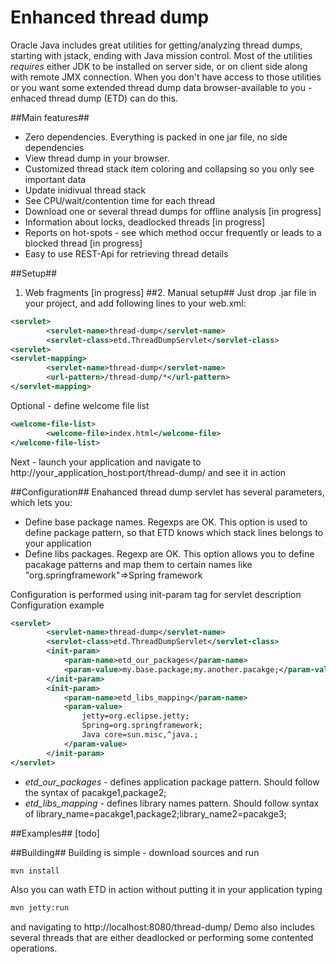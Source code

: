 # Enhanced thread dump
Oracle Java includes great utilities for getting/analyzing thread dumps, starting with jstack, ending with Java mission control.
Most of the utilities *requires* either JDK to be installed on server side, or on client side along with remote JMX connection.
When you don't have access to those utilities or you want some extended thread dump data browser-available to you - enhaced thread dump (ETD) can do this.

##Main features##
* Zero dependencies. Everything is packed in one jar file, no side dependencies
* View thread dump in your browser.
* Customized thread stack item coloring and collapsing so you only see important data
* Update inidivual thread stack
* See CPU/wait/contention time for each thread 
* Download one or several thread dumps for offline analysis [in progress]
* Information about locks, deadlocked threads [in progress]
* Reports on hot-spots - see which method occur frequently or leads to a blocked thread [in progress]
* Easy to use REST-Api for retrieving thread details

##Setup##

1. Web fragments [in progress]
##2. Manual setup##
Just drop .jar file in your project, and add following lines to your web.xml:
```xml
<servlet>
		<servlet-name>thread-dump</servlet-name>
		<servlet-class>etd.ThreadDumpServlet</servlet-class>
<servlet>
<servlet-mapping>
		<servlet-name>thread-dump</servlet-name>
		<url-pattern>/thread-dump/*</url-pattern>
</servlet-mapping>
```
Optional - define welcome file list
```xml
<welcome-file-list>
		<welcome-file>index.html</welcome-file>
</welcome-file-list>
```
Next - launch your application and navigate to http://your_application_host:port/thread-dump/ and see it in action

##Configuration##
Enahanced thread dump servlet has several parameters, which lets you:
- Define base package names. Regexps are OK. This option is used to define package pattern, so that ETD knows which stack lines belongs to your application
- Define libs packages. Regexp are OK. This option allows you to define pacakage patterns and map them to certain names like "org.springframework"=>Spring framework

Configuration is performed using init-param tag for servlet description
Configuration example
```xml
<servlet>
		<servlet-name>thread-dump</servlet-name>
		<servlet-class>etd.ThreadDumpServlet</servlet-class>
		<init-param>
			<param-name>etd_our_packages</param-name>
			<param-value>my.base.package;my.another.pacakge;</param-value>
		</init-param>
		<init-param>
			<param-name>etd_libs_mapping</param-name>
			<param-value>
				jetty=org.eclipse.jetty;
				Spring=org.springframework;
				Java core=sun.misc,^java.;
			</param-value>
		</init-param>
</servlet>
```
* *etd_our_packages* - defines application package pattern. Should follow the syntax of pacakge1,package2;
* *etd_libs_mapping* - defines library names pattern. Should follow syntax of library_name=pacakge1,package2;library_name2=pacakge3;

##Examples## [todo]

##Building##
Building is simple - download sources and run
```bash
mvn install
```
Also you can wath ETD in action without putting it in your application typing
```bash
mvn jetty:run
```
and navigating to http://localhost:8080/thread-dump/
Demo also includes several threads that are either deadlocked or performing some contented operations.
